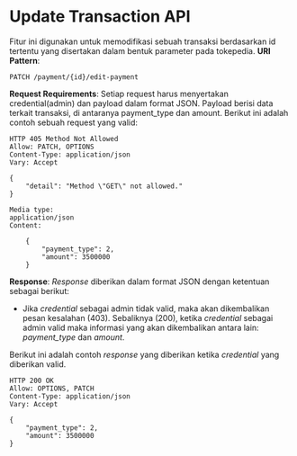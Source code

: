 # Update Transaction API

Fitur ini digunakan untuk memodifikasi sebuah transaksi berdasarkan id tertentu yang disertakan dalam bentuk parameter pada tokepedia.
**URI Pattern**:
```
PATCH /payment/{id}/edit-payment
```
**Request Requirements**:
Setiap request harus menyertakan credential(admin) dan payload dalam format JSON. Payload berisi data terkait transaksi, di antaranya payment_type dan amount. 
Berikut ini adalah contoh sebuah request yang valid:
```
HTTP 405 Method Not Allowed
Allow: PATCH, OPTIONS
Content-Type: application/json
Vary: Accept

{
    "detail": "Method \"GET\" not allowed."
}

Media type:
application/json
Content:

    {
        "payment_type": 2,
        "amount": 3500000
    }

```

**Response**:
*Response* diberikan dalam format JSON dengan ketentuan sebagai berikut:
- Jika *credential* sebagai admin tidak valid, maka akan dikembalikan pesan kesalahan (403). Sebaliknya (200), ketika *credential* sebagai admin valid maka informasi yang akan dikembalikan antara lain: *payment_type* dan *amount*.

Berikut ini adalah contoh *response* yang diberikan ketika *credential* yang diberikan valid.
```
HTTP 200 OK
Allow: OPTIONS, PATCH
Content-Type: application/json
Vary: Accept

{
    "payment_type": 2,
    "amount": 3500000
}

```
